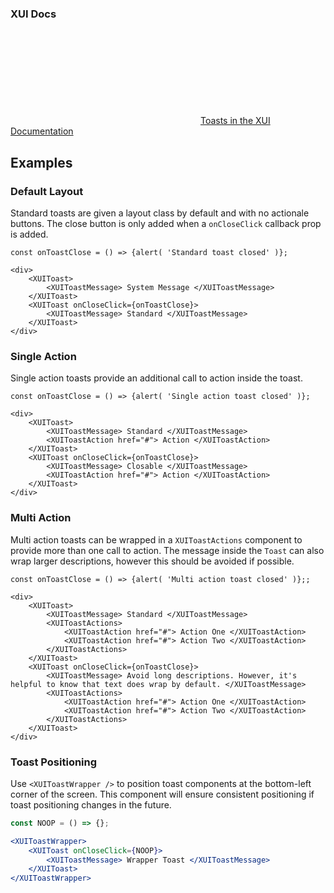 ### XUI Docs

<div class="xui-margin-vertical">
	<div>
		<svg focusable="false" class="xui-icon xui-icon-inline xui-icon-large xui-icon-color-blue"> <use xlink:href="#xui-icon-bookmark" role="presentation"/></svg>
		<span><a href="../section-toast.html#toast-2">Toasts in the XUI Documentation</a></span>
	</div>
</div>

## Examples

### Default Layout

Standard toasts are given a layout class by default and with no actionale buttons. The close button is only added when a `onCloseClick` callback prop is added.

```
const onToastClose = () => {alert( 'Standard toast closed' )};

<div>
	<XUIToast>
		<XUIToastMessage> System Message </XUIToastMessage>
	</XUIToast>
	<XUIToast onCloseClick={onToastClose}>
		<XUIToastMessage> Standard </XUIToastMessage>
	</XUIToast>
</div>
```
### Single Action

Single action toasts provide an additional call to action inside the toast.
```
const onToastClose = () => {alert( 'Single action toast closed' )};

<div>
	<XUIToast>
		<XUIToastMessage> Standard </XUIToastMessage>
		<XUIToastAction href="#"> Action </XUIToastAction>
	</XUIToast>
	<XUIToast onCloseClick={onToastClose}>
		<XUIToastMessage> Closable </XUIToastMessage>
		<XUIToastAction href="#"> Action </XUIToastAction>
	</XUIToast>
</div>
```
### Multi Action

Multi action toasts can be wrapped in a `XUIToastActions` component to provide more than one call to action. The message inside the `Toast` can also wrap larger descriptions, however this should be avoided if possible.
```
const onToastClose = () => {alert( 'Multi action toast closed' )};;

<div>
	<XUIToast>
		<XUIToastMessage> Standard </XUIToastMessage>
		<XUIToastActions>
			<XUIToastAction href="#"> Action One </XUIToastAction>
			<XUIToastAction href="#"> Action Two </XUIToastAction>
		</XUIToastActions>
	</XUIToast>
	<XUIToast onCloseClick={onToastClose}>
		<XUIToastMessage> Avoid long descriptions. However, it's helpful to know that text does wrap by default. </XUIToastMessage>
		<XUIToastActions>
			<XUIToastAction href="#"> Action One </XUIToastAction>
			<XUIToastAction href="#"> Action Two </XUIToastAction>
		</XUIToastActions>
	</XUIToast>
</div>
```

### Toast Positioning

Use `<XUIToastWrapper />` to position toast components at the bottom-left corner of the screen. This component will ensure consistent positioning if toast positioning changes in the future.

```jsx
const NOOP = () => {};

<XUIToastWrapper>
    <XUIToast onCloseClick={NOOP}>
        <XUIToastMessage> Wrapper Toast </XUIToastMessage>
    </XUIToast>
</XUIToastWrapper>
```
